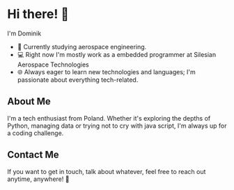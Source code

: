 # Hi there! 👋

I'm Dominik

- 🚀 Currently studying aerospace engineering.
- 💻 Right now I'm mostly work as a embedded programmer at Silesian Aerospace Technologies
- 🌐 Always eager to learn new technologies and languages; I'm passionate about everything tech-related.

## About Me

I'm a tech enthusiast from Poland. Whether it's exploring the depths of Python, managing data or trying not to cry with java script, I'm always up for a coding challenge.


## Contact Me

If you want to get in touch, talk about whatever, feel free to reach out anytime, anywhere! 🙂
